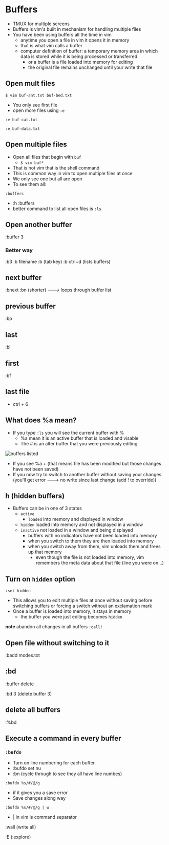 # Buffers
* TMUX for multiple screens
* Buffers is vim's built in mechanism for handling multiple files
* You have been using buffers all the time in vim
    - anytime you open a file in vim it opens it in memory
    - that is what vim calls a buffer
    - computer definition of buffer: a temporary memory area in which data is stored while it is being processed or transferred
        + or a buffer is a file loaded into memory for editing
        + the original file remains unchanged until your write that file

## Open mult files
`$ vim buf-ant.txt buf-bed.txt`

* You only see first file
* open more files using `:e`

`:e buf-cat.txt`

`:e buf-data.txt`

## Open multiple files
* Open all files that begin with `buf`
    - `$ vim buf*`
* That is not vim that is the shell command
* This is common way in vim to open multiple files at once
* We only see one but all are open
* To see them all:

`:buffers`

* :h :buffers
* better command to list all open files is `:ls`

## Open another buffer
:buffer 3

### Better way
:b3
:b filename
:b (tab key)
:b ctrl+d (lists buffers)

## next buffer
:bnext
:bn (shorter) ---> loops through buffer list

## previous buffer
:bp

## last
:bl

## first
:bf

## last file
* ctrl + 6

## What does %a mean?
* If you type `:ls` you will see the current buffer with %
    - %a mean it is an active buffer that is loaded and visable
    - The # is an alter buffer that you were previously editing

![buffers listed](https://i.imgur.com/dUj6jUa.png)

* If you see %a + (that means file has been modified but those changes have not been saved)
* If you now try to switch to another buffer without saving your changes (you'll get error ---> no write since last change (add ! to override))

## h (hidden buffers)
* Buffers can be in one of 3 states
    - `active`
        + `loaded` into memory and displayed in window
    - `hidden` loaded into memory and not displayed in a window
    - `inactive` not loaded in a window and being displayed
        + buffers with no indicators have not been loaded into memory
        + when you switch to them they are then loaded into memory
        + when you switch away from them, vim unloads them and frees up that memory
            * even though the file is not loaded into memory, vim remembers the meta data about that file (line you were on...)

## Turn on `hidden` option
`:set hidden`

* This allows you to edit multiple files at once without saving before switching buffers or forcing a switch without an exclamation mark
* Once a buffer is loaded into memory, it stays in memory
    - the buffer you were just editing becomes `hidden`

**note** abandon all changes in all buffers `:qall!`

## Open file without switching to it
:badd modes.txt

## :bd
:buffer delete

:bd 3 (delete buffer 3)

## delete all buffers
:%bd

## Execute a command in every buffer
### `:bufdo`
* Turn on line numbering for each buffer
* :bufdo set nu
* :bn (cycle through to see they all have line numbes)

`:bufdo %s/#/@/g`

* if it gives you a save error
* Save changes along way

`:bufdo %s/#/@/g | w`


* | in vim is command separator 

:wall (write all)

:E (:explore) 

